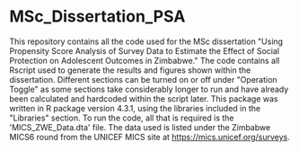 # MSc_Dissertation_PSA
This repository contains all the code used for the MSc dissertation "Using Propensity Score Analysis of Survey Data to Estimate the Effect of Social Protection on Adolescent Outcomes in Zimbabwe." The code contains all Rscript used to generate the results and figures shown within the dissertation. Different sections can be turned on or off under "Operation Toggle" as some sections take considerably longer to run and have already been calculated and hardcoded within the script later. This package was written in R package version 4.3.1, using the libraries included in the "Libraries" section. To run the code, all that is required is the 'MICS_ZWE_Data.dta' file. The data used is listed under the Zimbabwe MICS6 round from the UNICEF MICS site at https://mics.unicef.org/surveys. 
